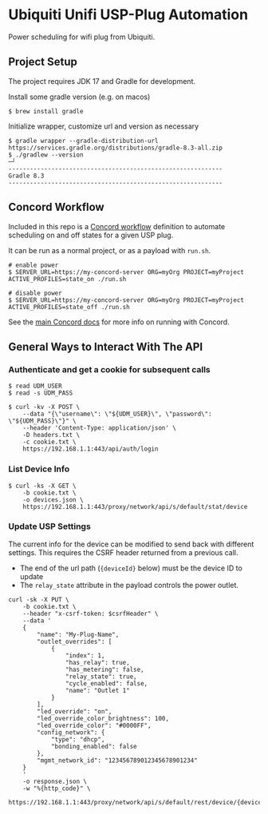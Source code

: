 # Ubiquiti Unifi USP-Plug Automation

Power scheduling for wifi plug from Ubiquiti.

## Project Setup

The project requires JDK 17 and Gradle for development.

Install some gradle version (e.g. on macos)

```text
$ brew install gradle
```

Initialize wrapper, customize url and version as necessary

```text
$ gradle wrapper --gradle-distribution-url https://services.gradle.org/distributions/gradle-8.3-all.zip
$ ./gradlew --version                                                                                                                                                                                  ─╯
------------------------------------------------------------
Gradle 8.3
------------------------------------------------------------
```

## Concord Workflow

Included in this repo is a [Concord workflow](https://github.com/walmartlabs/concord)
definition to automate scheduling on and off states for a given USP plug.

It can be run as a normal project, or as a payload with `run.sh`.

```text
# enable power
$ SERVER_URL=https://my-concord-server ORG=myOrg PROJECT=myProject ACTIVE_PROFILES=state_on ./run.sh

# disable power
$ SERVER_URL=https://my-concord-server ORG=myOrg PROJECT=myProject ACTIVE_PROFILES=state_off ./run.sh
```

See the [main Concord docs](https://concord.walmartlabs.com/docs/getting-started/index.html)
for more info on running with Concord.

## General Ways to Interact With The API

### Authenticate and get a cookie for subsequent calls

```text
$ read UDM_USER
$ read -s UDM_PASS

$ curl -kv -X POST \
    --data "{\"username\": \"${UDM_USER}\", \"password\": \"${UDM_PASS}\"}" \
    --header 'Content-Type: application/json' \
    -D headers.txt \
    -c cookie.txt \
    https://192.168.1.1:443/api/auth/login
```

### List Device Info

```text
$ curl -ks -X GET \
    -b cookie.txt \
    -o devices.json \
    https://192.168.1.1:443/proxy/network/api/s/default/stat/device
```

### Update USP Settings

The current info for the device can be modified to send back with different
settings. This requires the CSRF header returned from a previous call.

- The end of the url path (`{deviceId}` below) must be the device ID to update
- The `relay_state` attribute in the payload controls the power outlet.

```text
curl -sk -X PUT \
    -b cookie.txt \
    --header "x-csrf-token: $csrfHeader" \
    --data '
    {
        "name": "My-Plug-Name",
        "outlet_overrides": [
            {
                "index": 1,
                "has_relay": true,
                "has_metering": false,
                "relay_state": true,
                "cycle_enabled": false,
                "name": "Outlet 1"
            }
        ],
        "led_override": "on",
        "led_override_color_brightness": 100,
        "led_override_color": "#0000FF",
        "config_network": {
            "type": "dhcp",
            "bonding_enabled": false
        },
        "mgmt_network_id": "123456789012345678901234"
    }
    '
    -o response.json \
    -w "%{http_code}" \
    https://192.168.1.1:443/proxy/network/api/s/default/rest/device/{deviceId}
```
